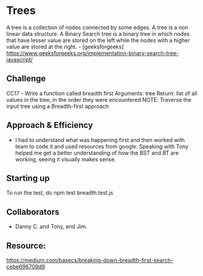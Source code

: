 # Trees

A tree is a collection of nodes connected by some edges. A tree is a non linear data structure. A Binary Search tree is a binary tree in which nodes that have lesser value are stored on the left while the nodes with a higher value are stored at the right. - [geeksforgeeks] <https://www.geeksforgeeks.org/implementation-binary-search-tree-javascript/>

## Challenge

CC17 - Write a function called breadth first
Arguments: tree
Return: list of all values in the tree, in the order they were encountered
NOTE: Traverse the input tree using a Breadth-first approach

## Approach & Efficiency

- I had to understand what was happening first and then worked with team to code it and used resources from google.
Speaking with Tony helped me get a better understanding of how the BST and BT are working, seeing it visually makes sense.


## Starting up
To run the test, do npm test breadth.test.js
## Collaborators

- Danny C. and Tony, and Jim.

## Resource:
<https://medium.com/basecs/breaking-down-breadth-first-search-cebe696709d9>
